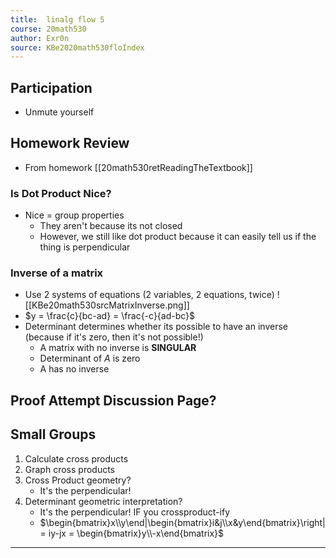 ```yaml
---
title:  linalg flow 5
course: 20math530
author: Exr0n
source: KBe2020math530floIndex
---
```


## Participation
- Unmute yourself

## Homework Review
- From homework [[20math530retReadingTheTextbook]]

### Is Dot Product Nice?
- Nice = group properties
	- They aren't because its not closed
	- However, we still like dot product because it can easily tell us if the thing is perpendicular

### Inverse of a matrix
- Use 2 systems of equations (2 variables, 2 equations, twice)
![[KBe20math530srcMatrixInverse.png]]
- $y = \frac{c}{bc-ad} = \frac{-c}{ad-bc}$
- Determinant determines whether its possible to have an inverse (because if it's zero, then it's not possible!)
	- A matrix with no inverse is **SINGULAR**
	- Determinant of $A$ is zero
	- A has no inverse

## Proof Attempt Discussion Page?

## Small Groups
1. Calculate cross products
2. Graph cross products
3. Cross Product geometry?
	- It's the perpendicular!
1. Determinant geometric interpretation?
	- It's the perpendicular! IF you crossproduct-ify
	- $\begin{bmatrix}x\\y\end|\begin{bmatrix}i&j\\x&y\end{bmatrix}\right| = iy-jx = \begin{bmatrix}y\\-x\end{bmatrix}$

---
